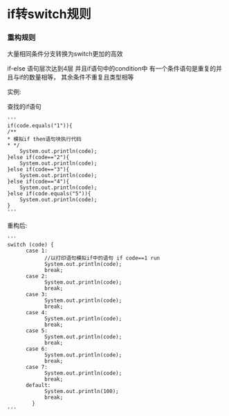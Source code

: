 # if转switch规则
### 重构规则
大量相同条件分支转换为switch更加的高效

if-else 语句层次达到4层 并且if语句中的condition中 
有一个条件语句是重复的并且与if的数量相等，
其余条件不重复且类型相等



实例:

查找的if语句

    '''
    if(code.equals("1")){
    /**
    * 模拟if then语句块执行代码
    * */
        System.out.println(code);
    }else if(code=="2"){
        System.out.println(code);
    }else if(code=="3"){
        System.out.println(code);
    }else if(code=="4"){
        System.out.println(code);
    }else if(code.equals("5")){
        System.out.println(code);
    }
    ''' 

重构后:
    
    '''
    switch (code) {
          case 1:
                //以打印语句模拟if中的语句 if code==1 run
                System.out.println(code);
                break;
          case 2:
                System.out.println(code);
                break;
          case 3:
                System.out.println(code);
                break;
          case 4:
                System.out.println(code);
                break;
          case 5:
                System.out.println(code);
                break;
          case 6:
                System.out.println(code);
                break;
          case 7:
                System.out.println(code);
                break;
          default:
                System.out.println(100);
                break;
            }
    '''    
 